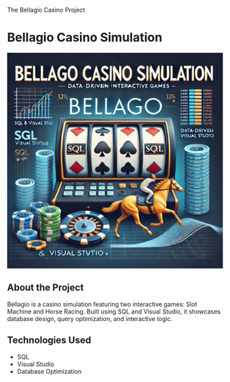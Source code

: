 The Bellagio Casino Project
# Bellagio Casino Simulation

![Bellagio Casino Simulation](./bellagio.png)

## About the Project
Bellagio is a casino simulation featuring two interactive games: Slot Machine and Horse Racing. Built using SQL and Visual Studio, it showcases database design, query optimization, and interactive logic.

## Technologies Used
- SQL
- Visual Studio
- Database Optimization
